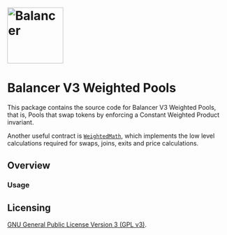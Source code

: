 # <img src="../../logo.svg" alt="Balancer" height="128px">

# Balancer V3 Weighted Pools


This package contains the source code for Balancer V3 Weighted Pools, that is, Pools that swap tokens by enforcing a Constant Weighted Product invariant.

Another useful contract is [`WeightedMath`](./contracts/WeightedMath.sol), which implements the low level calculations required for swaps, joins, exits and price calculations.

## Overview


### Usage

## Licensing

[GNU General Public License Version 3 (GPL v3)](../../LICENSE).
